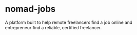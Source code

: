 # nomad-jobs
A platform built to help remote freelancers find a job online and entrepreneur find a reliable, certified freelancer.
